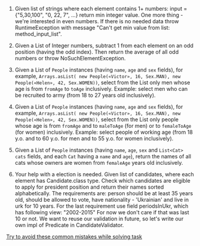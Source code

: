 
1.  Given list of strings where each element contains 1+ numbers:
    input = {"5,30,100", "0, 22, 7", ...}
    return min integer value. One more thing - we're interested in even numbers.
    If there is no needed data throw RuntimeException with message "Can't get min value from list: method_input_list".
    
2.  Given a List of Integer numbers,
    subtract 1 from each element on an odd position (having the odd index).
    Then return the average of all odd numbers or throw NoSuchElementException.

3.  Given a List of `People` instances (having `name`, `age` and `sex` fields),
    for example, `Arrays.asList( new People(«Victor», 16, Sex.MAN), new People(«Helen», 42, Sex.WOMEN))`,
    select from the List only men whose age is from `fromAge` to `toAge` inclusively.
    Example: select men who can be recruited to army (from 18 to 27 years old inclusively).
    
4.  Given a List of `People` instances (having `name`, `age` and `sex` fields),
    for example, `Arrays.asList( new People(«Victor», 16, Sex.MAN), new People(«Helen», 42, Sex.WOMEN))`,
    select from the List only people whose age is from `fromAge` and to `maleToAge` (for men)
    or to `femaleToAge` (for women) inclusively.
    Example: select people of working age
    (from 18 y.o. and to 60 y.o. for men and to 55 y.o. for women inclusively).

5.  Given a List of `People` instances (having `name`, `age`, `sex` and `List<Cat> cats` fields,
    and each `Cat` having a `name` and `age`),
    return the names of all cats whose owners are women from `femaleAge` years old inclusively.

6.  Your help with a election is needed. Given list of candidates, where each element has Candidate.class type.
    Check which candidates are eligible to apply for president position and return their names sorted alphabetically.
    The requirements are: person should be at least 35 years old, should be allowed to vote, have nationality - 'Ukrainian'
    and live in urk for 10 years. For the last requirement use field periodsInUkr, which has following view:
    "2002-2015" For now we don't care if that was last 10 or not. We want to reuse our validation in future, so
    let's write our own impl of Predicate<Candidate> in CandidateValidator.

[Try to avoid these common mistakes while solving task](https://mate-academy.github.io/jv-program-common-mistakes/java-core/java-eight-part-two/stream-api)
